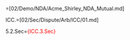 =[02/Demo/NDA/Acme_Shirley_NDA_Mutual.md]

ICC.=[02/Sec/Dispute/Arb/ICC/01.md]  

5.2.Sec=<font color="red">{ICC.3.Sec}</font>